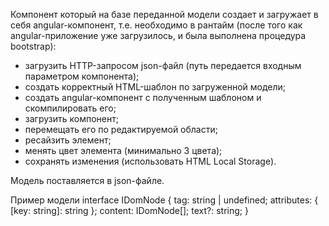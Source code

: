 Компонент который на базе переданной модели создает и загружает в себя angular-компонент, т.е. необходимо в рантайм (после того как angular-приложение уже загрузилось, и была выполнена процедура bootstrap):
   - загрузить HTTP-запросом json-файл (путь передается входным параметром компонента);
   - создать корректный HTML-шаблон по загруженной модели;
   - создать angular-компонент с полученным шаблоном и скомпилировать его;
   - загрузить компонент;
   - перемещать его по редактируемой области; 
   - ресайзить элемент; 
   - менять цвет элемента (минимально 3 цвета); 
   - сохранять изменения (использовать HTML Local Storage). 

Модель поставляется в json-файле.

Пример модели
interface IDomNode {
    tag: string | undefined;
    attributes: {
        [key: string]: string
    };
    content: IDomNode[];
    text?: string;
}
